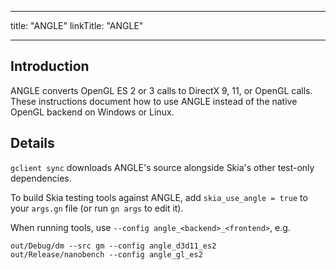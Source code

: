 
---
title: "ANGLE"
linkTitle: "ANGLE"

---


Introduction
------------

ANGLE converts OpenGL ES 2 or 3 calls to DirectX 9, 11, or OpenGL calls. These
instructions document how to use ANGLE instead of the native OpenGL backend on
Windows or Linux.

Details
-------

`gclient sync` downloads ANGLE's source alongside Skia's other test-only dependencies.

To build Skia testing tools against ANGLE, add `skia_use_angle = true` to your
`args.gn` file (or run `gn args` to edit it).

When running tools, use `--config angle_<backend>_<frontend>`, e.g.

    out/Debug/dm --src gm --config angle_d3d11_es2
    out/Release/nanobench --config angle_gl_es2

